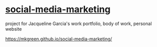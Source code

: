 # [social-media-marketing](https://mkgreen.github.io/social-media-marketing/)
project for Jacqueline Garcia's work portfolio, body of work, personal website

https://mkgreen.github.io/social-media-marketing/
